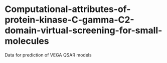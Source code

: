 # Computational-attributes-of-protein-kinase-C-gamma-C2-domain-virtual-screening-for-small-molecules
Data for prediction of VEGA QSAR models
